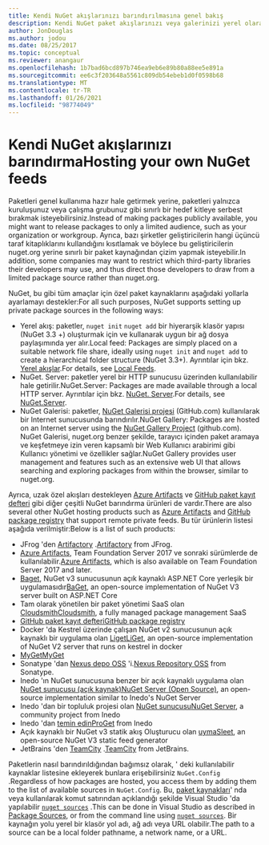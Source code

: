 ```yaml
---
title: Kendi NuGet akışlarınızı barındırılmasına genel bakış
description: Kendi NuGet paket akışlarınızı veya galerinizi yerel olarak veya uzaktan barındırmak için açılan bir genel bakış.
author: JonDouglas
ms.author: jodou
ms.date: 08/25/2017
ms.topic: conceptual
ms.reviewer: anangaur
ms.openlocfilehash: 1b7bad6bcd897b746ea9eb6e89b80a88ee5e891a
ms.sourcegitcommit: ee6c3f203648a5561c809db54ebeb1d0f0598b68
ms.translationtype: MT
ms.contentlocale: tr-TR
ms.lasthandoff: 01/26/2021
ms.locfileid: "98774049"
---
```

# <a name="hosting-your-own-nuget-feeds"></a><span data-ttu-id="46b75-103">Kendi NuGet akışlarınızı barındırma</span><span class="sxs-lookup"><span data-stu-id="46b75-103">Hosting your own NuGet feeds</span></span>

<span data-ttu-id="46b75-104">Paketleri genel kullanıma hazır hale getirmek yerine, paketleri yalnızca kuruluşunuz veya çalışma grubunuz gibi sınırlı bir hedef kitleye serbest bırakmak isteyebilirsiniz.</span><span class="sxs-lookup"><span data-stu-id="46b75-104">Instead of making packages publicly available, you might want to release packages to only a limited audience, such as your organization or workgroup.</span></span> <span data-ttu-id="46b75-105">Ayrıca, bazı şirketler geliştiricilerin hangi üçüncü taraf kitaplıklarını kullandığını kısıtlamak ve böylece bu geliştiricilerin nuget.org yerine sınırlı bir paket kaynağından çizim yapmak isteyebilir.</span><span class="sxs-lookup"><span data-stu-id="46b75-105">In addition, some companies may want to restrict which third-party libraries their developers may use, and thus direct those developers to draw from a limited package source rather than nuget.org.</span></span>

<span data-ttu-id="46b75-106">NuGet, bu gibi tüm amaçlar için özel paket kaynaklarını aşağıdaki yollarla ayarlamayı destekler:</span><span class="sxs-lookup"><span data-stu-id="46b75-106">For all such purposes, NuGet supports setting up private package sources in the following ways:</span></span>

- <span data-ttu-id="46b75-107">Yerel akış: paketler, `nuget init` `nuget add` bir hiyerarşik klasör yapısı (NuGet 3.3 +) oluşturmak için ve kullanarak uygun bir ağ dosya paylaşımında yer alır.</span><span class="sxs-lookup"><span data-stu-id="46b75-107">Local feed: Packages are simply placed on a suitable network file share, ideally using `nuget init` and `nuget add` to create a hierarchical folder structure (NuGet 3.3+).</span></span> <span data-ttu-id="46b75-108">Ayrıntılar için bkz. [Yerel akışlar](../hosting-packages/local-feeds.md).</span><span class="sxs-lookup"><span data-stu-id="46b75-108">For details, see [Local Feeds](../hosting-packages/local-feeds.md).</span></span>
- <span data-ttu-id="46b75-109">NuGet. Server: paketler yerel bir HTTP sunucusu üzerinden kullanılabilir hale getirilir.</span><span class="sxs-lookup"><span data-stu-id="46b75-109">NuGet.Server: Packages are made available through a local HTTP server.</span></span> <span data-ttu-id="46b75-110">Ayrıntılar için bkz. [NuGet. Server](../hosting-packages/nuget-server.md).</span><span class="sxs-lookup"><span data-stu-id="46b75-110">For details, see [NuGet.Server](../hosting-packages/nuget-server.md).</span></span>
- <span data-ttu-id="46b75-111">NuGet Galerisi: paketler, [NuGet Galerisi projesi](https://github.com/NuGet/NuGetGallery#build-and-run-the-gallery-in-arbitrary-number-easy-steps) (GitHub.com) kullanılarak bir Internet sunucusunda barındırılır.</span><span class="sxs-lookup"><span data-stu-id="46b75-111">NuGet Gallery: Packages are hosted on an Internet server using the [NuGet Gallery Project](https://github.com/NuGet/NuGetGallery#build-and-run-the-gallery-in-arbitrary-number-easy-steps) (github.com).</span></span> <span data-ttu-id="46b75-112">NuGet Galerisi, nuget.org benzer şekilde, tarayıcı içinden paket aramaya ve keşfetmeye izin veren kapsamlı bir Web Kullanıcı arabirimi gibi Kullanıcı yönetimi ve özellikler sağlar.</span><span class="sxs-lookup"><span data-stu-id="46b75-112">NuGet Gallery provides user management and features such as an extensive web UI that allows searching and exploring packages from within the browser, similar to nuget.org.</span></span>

<span data-ttu-id="46b75-113">Ayrıca, uzak özel akışları destekleyen [Azure Artifacts](https://www.visualstudio.com/docs/package/nuget/publish) ve [GitHub paket kayıt defteri](https://help.github.com/articles/configuring-nuget-for-use-with-github-package-registry) gibi diğer çeşitli NuGet barındırma ürünleri de vardır.</span><span class="sxs-lookup"><span data-stu-id="46b75-113">There are also several other NuGet hosting products such as [Azure Artifacts](https://www.visualstudio.com/docs/package/nuget/publish) and [GitHub package registry](https://help.github.com/articles/configuring-nuget-for-use-with-github-package-registry) that support remote private feeds.</span></span> <span data-ttu-id="46b75-114">Bu tür ürünlerin listesi aşağıda verilmiştir:</span><span class="sxs-lookup"><span data-stu-id="46b75-114">Below is a list of such products:</span></span>

- <span data-ttu-id="46b75-115">JFrog 'den [Artifactory](https://www.jfrog.com/artifactory/) .</span><span class="sxs-lookup"><span data-stu-id="46b75-115">[Artifactory](https://www.jfrog.com/artifactory/) from JFrog.</span></span>
- <span data-ttu-id="46b75-116">[Azure Artifacts](https://www.visualstudio.com/docs/package/nuget/publish), Team Foundation Server 2017 ve sonraki sürümlerde de kullanılabilir.</span><span class="sxs-lookup"><span data-stu-id="46b75-116">[Azure Artifacts](https://www.visualstudio.com/docs/package/nuget/publish), which is also available on Team Foundation Server 2017 and later.</span></span>
- <span data-ttu-id="46b75-117">[Baget](https://github.com/loic-sharma/BaGet), NuGet v3 sunucusunun açık kaynaklı ASP.NET Core yerleşik bir uygulamasıdır</span><span class="sxs-lookup"><span data-stu-id="46b75-117">[BaGet](https://github.com/loic-sharma/BaGet), an open-source implementation of NuGet V3 server built on ASP.NET Core</span></span>
- <span data-ttu-id="46b75-118">Tam olarak yönetilen bir paket yönetimi SaaS olan [Cloudsmith](https://cloudsmith.io/l/nuget-feed/)</span><span class="sxs-lookup"><span data-stu-id="46b75-118">[Cloudsmith](https://cloudsmith.io/l/nuget-feed/), a fully managed package management SaaS</span></span>
- [<span data-ttu-id="46b75-119">GitHub paket kayıt defteri</span><span class="sxs-lookup"><span data-stu-id="46b75-119">GitHub package registry</span></span>](https://help.github.com/articles/configuring-nuget-for-use-with-github-package-registry)
- <span data-ttu-id="46b75-120">Docker 'da Kestrel üzerinde çalışan NuGet v2 sunucusunun açık kaynaklı bir uygulama olan [Liget](https://github.com/ai-traders/liget)</span><span class="sxs-lookup"><span data-stu-id="46b75-120">[LiGet](https://github.com/ai-traders/liget), an open-source implementation of NuGet V2 server that runs on kestrel in docker</span></span>
- [<span data-ttu-id="46b75-121">MyGet</span><span class="sxs-lookup"><span data-stu-id="46b75-121">MyGet</span></span>](https://myget.org)
- <span data-ttu-id="46b75-122">Sonatype 'dan [Nexus depo OSS](https://www.sonatype.com/nexus-repository-oss) 'i.</span><span class="sxs-lookup"><span data-stu-id="46b75-122">[Nexus Repository OSS](https://www.sonatype.com/nexus-repository-oss) from Sonatype.</span></span>
- <span data-ttu-id="46b75-123">Inedo 'ın NuGet sunucusuna benzer bir açık kaynaklı uygulama olan [NuGet sunucusu (açık kaynak)](https://github.com/svenkle/nuget-server)</span><span class="sxs-lookup"><span data-stu-id="46b75-123">[NuGet Server (Open Source)](https://github.com/svenkle/nuget-server), an open-source implementation similar to Inedo's NuGet Server</span></span>
- <span data-ttu-id="46b75-124">Inedo 'dan bir topluluk projesi olan [NuGet sunucusu](http://nugetserver.net/)</span><span class="sxs-lookup"><span data-stu-id="46b75-124">[NuGet Server](http://nugetserver.net/), a community project from Inedo</span></span>
- <span data-ttu-id="46b75-125">Inedo 'dan [temin edin](https://inedo.com/proget)</span><span class="sxs-lookup"><span data-stu-id="46b75-125">[ProGet](https://inedo.com/proget) from Inedo</span></span>
- <span data-ttu-id="46b75-126">Açık kaynaklı bir NuGet v3 statik akış Oluşturucu olan [uyma](https://github.com/emgarten/sleet)</span><span class="sxs-lookup"><span data-stu-id="46b75-126">[Sleet](https://github.com/emgarten/sleet), an open-source NuGet V3 static feed generator</span></span>
- <span data-ttu-id="46b75-127">JetBrains 'den [TeamCity](https://www.jetbrains.com/teamcity/) .</span><span class="sxs-lookup"><span data-stu-id="46b75-127">[TeamCity](https://www.jetbrains.com/teamcity/) from JetBrains.</span></span>

<span data-ttu-id="46b75-128">Paketlerin nasıl barındırıldığından bağımsız olarak, ' deki kullanılabilir kaynaklar listesine ekleyerek bunlara erişebilirsiniz `NuGet.Config` .</span><span class="sxs-lookup"><span data-stu-id="46b75-128">Regardless of how packages are hosted, you access them by adding them to the list of available sources in `NuGet.Config`.</span></span> <span data-ttu-id="46b75-129">Bu, [paket kaynakları](../consume-packages/install-use-packages-visual-studio.md#package-sources)' nda veya kullanılarak komut satırından açıklandığı şekilde Visual Studio 'da yapılabilir [`nuget sources`](../reference/cli-reference/cli-ref-sources.md) .</span><span class="sxs-lookup"><span data-stu-id="46b75-129">This can be done in Visual Studio as described in [Package Sources](../consume-packages/install-use-packages-visual-studio.md#package-sources), or from the command line using [`nuget sources`](../reference/cli-reference/cli-ref-sources.md).</span></span> <span data-ttu-id="46b75-130">Bir kaynağın yolu yerel bir klasör yol adı, ağ adı veya URL olabilir.</span><span class="sxs-lookup"><span data-stu-id="46b75-130">The path to a source can be a local folder pathname, a network name, or a URL.</span></span>
